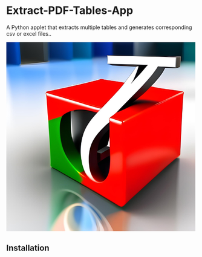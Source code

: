 # Extract-PDF-Tables-App
A Python applet that extracts multiple tables and generates corresponding csv or excel files.. 


![Image](https://github.com/emmanuel-londono/extract-pdf-tables/blob/main/Extract%20PDF%20Tables.png)

## Installation






